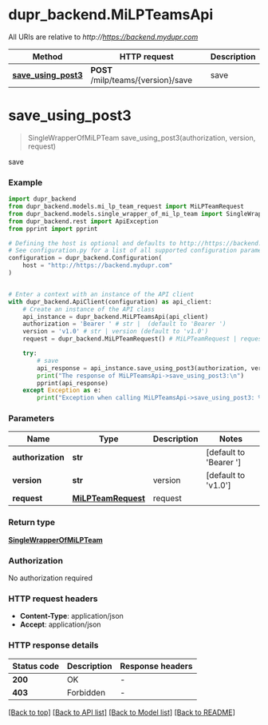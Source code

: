 # dupr_backend.MiLPTeamsApi

All URIs are relative to *http://https://backend.mydupr.com*

Method | HTTP request | Description
------------- | ------------- | -------------
[**save_using_post3**](MiLPTeamsApi.md#save_using_post3) | **POST** /milp/teams/{version}/save | save


# **save_using_post3**
> SingleWrapperOfMiLPTeam save_using_post3(authorization, version, request)

save

### Example


```python
import dupr_backend
from dupr_backend.models.mi_lp_team_request import MiLPTeamRequest
from dupr_backend.models.single_wrapper_of_mi_lp_team import SingleWrapperOfMiLPTeam
from dupr_backend.rest import ApiException
from pprint import pprint

# Defining the host is optional and defaults to http://https://backend.mydupr.com
# See configuration.py for a list of all supported configuration parameters.
configuration = dupr_backend.Configuration(
    host = "http://https://backend.mydupr.com"
)


# Enter a context with an instance of the API client
with dupr_backend.ApiClient(configuration) as api_client:
    # Create an instance of the API class
    api_instance = dupr_backend.MiLPTeamsApi(api_client)
    authorization = 'Bearer ' # str |  (default to 'Bearer ')
    version = 'v1.0' # str | version (default to 'v1.0')
    request = dupr_backend.MiLPTeamRequest() # MiLPTeamRequest | request

    try:
        # save
        api_response = api_instance.save_using_post3(authorization, version, request)
        print("The response of MiLPTeamsApi->save_using_post3:\n")
        pprint(api_response)
    except Exception as e:
        print("Exception when calling MiLPTeamsApi->save_using_post3: %s\n" % e)
```



### Parameters


Name | Type | Description  | Notes
------------- | ------------- | ------------- | -------------
 **authorization** | **str**|  | [default to &#39;Bearer &#39;]
 **version** | **str**| version | [default to &#39;v1.0&#39;]
 **request** | [**MiLPTeamRequest**](MiLPTeamRequest.md)| request | 

### Return type

[**SingleWrapperOfMiLPTeam**](SingleWrapperOfMiLPTeam.md)

### Authorization

No authorization required

### HTTP request headers

 - **Content-Type**: application/json
 - **Accept**: application/json

### HTTP response details

| Status code | Description | Response headers |
|-------------|-------------|------------------|
**200** | OK |  -  |
**403** | Forbidden |  -  |

[[Back to top]](#) [[Back to API list]](../README.md#documentation-for-api-endpoints) [[Back to Model list]](../README.md#documentation-for-models) [[Back to README]](../README.md)

